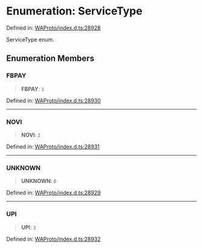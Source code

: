 # Enumeration: ServiceType

Defined in: [WAProto/index.d.ts:28928](https://github.com/Fokusdotid/bail/blob/cf6cc85134e12081bc635cea02cc0eee74033a81/WAProto/index.d.ts#L28928)

ServiceType enum.

## Enumeration Members

### FBPAY

> **FBPAY**: `1`

Defined in: [WAProto/index.d.ts:28930](https://github.com/Fokusdotid/bail/blob/cf6cc85134e12081bc635cea02cc0eee74033a81/WAProto/index.d.ts#L28930)

***

### NOVI

> **NOVI**: `2`

Defined in: [WAProto/index.d.ts:28931](https://github.com/Fokusdotid/bail/blob/cf6cc85134e12081bc635cea02cc0eee74033a81/WAProto/index.d.ts#L28931)

***

### UNKNOWN

> **UNKNOWN**: `0`

Defined in: [WAProto/index.d.ts:28929](https://github.com/Fokusdotid/bail/blob/cf6cc85134e12081bc635cea02cc0eee74033a81/WAProto/index.d.ts#L28929)

***

### UPI

> **UPI**: `3`

Defined in: [WAProto/index.d.ts:28932](https://github.com/Fokusdotid/bail/blob/cf6cc85134e12081bc635cea02cc0eee74033a81/WAProto/index.d.ts#L28932)
